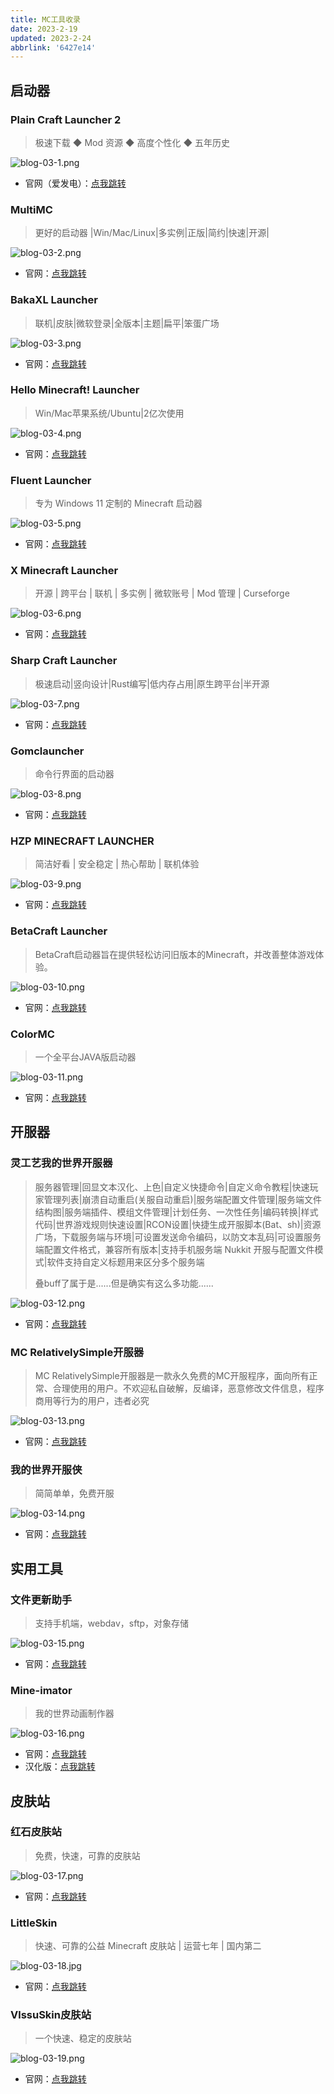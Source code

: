 ```yaml
---
title: MC工具收录
date: 2023-2-19
updated: 2023-2-24
abbrlink: '6427e14'
---
```


## 启动器

### Plain Craft Launcher 2 

> 极速下载 ◆ Mod 资源 ◆ 高度个性化 ◆ 五年历史

![blog-03-1.png](https://vip2.loli.io/2023/02/24/eTduHvgN5Oh1Dnf.png)

- 官网（爱发电）：[点我跳转](https://afdian.net/a/LTCat)

### MultiMC

> 更好的启动器 |Win/Mac/Linux|多实例|正版|简约|快速|开源|

![blog-03-2.png](https://vip2.loli.io/2023/02/24/7MfTnpIa1QYXVFW.png)

- 官网：[点我跳转](https://multimc.org/)

### BakaXL Launcher

> 联机|皮肤|微软登录|全版本|主题|扁平|笨蛋广场

![blog-03-3.png](https://vip2.loli.io/2023/02/24/aeIPNT8Dyqs3oUO.png)

- 官网：[点我跳转](https://www.bakaxl.com/)

### Hello Minecraft! Launcher

> Win/Mac苹果系统/Ubuntu|2亿次使用

![blog-03-4.png](https://vip2.loli.io/2023/02/24/Ad9z7jcGLwyOXCb.png)

- 官网：[点我跳转](https://hmcl.huangyuhui.net/)

### Fluent Launcher

> 专为 Windows 11 定制的 Minecraft 启动器

![blog-03-5.png](https://vip2.loli.io/2023/02/24/jBU56VfTiescJAD.png)

- 官网：[点我跳转](https://github.com/Xcube-Studio/Natsurainko.FluentLauncher)

### X Minecraft Launcher

> 开源 | 跨平台 | 联机 | 多实例 | 微软账号 | Mod 管理 | Curseforge

![blog-03-6.png](https://vip2.loli.io/2023/02/24/UonxRsFkZH2KhLD.png)

- 官网：[点我跳转](https://xmcl.app/zh)

### Sharp Craft Launcher

> 极速启动|竖向设计|Rust编写|低内存占用|原生跨平台|半开源

![blog-03-7.png](https://vip2.loli.io/2023/02/24/DXjhOAWZIg5c3yP.png)

- 官网：[点我跳转](https://github.com/Steve-xmh/scl)

### Gomclauncher

> 命令行界面的启动器

![blog-03-8.png](https://vip2.loli.io/2023/02/24/a4hG19S7rm6JOBf.png)

- 官网：[点我跳转](https://github.com/xmdhs/gomclauncher)

### HZP MINECRAFT LAUNCHER

> 简洁好看 | 安全稳定 | 热心帮助 | 联机体验

![blog-03-9.png](https://vip2.loli.io/2023/02/24/Vx7zrHPLdaSguc2.png)

- 官网：[点我跳转](https://hml.hzpmc.top/)

### BetaCraft Launcher

> BetaCraft启动器旨在提供轻松访问旧版本的Minecraft，并改善整体游戏体验。

![blog-03-10.png](https://vip2.loli.io/2023/02/24/iH2ElDoFjRZd3aC.png)

- 官网：[点我跳转](https://betacraft.uk/)

### ColorMC

> 一个全平台JAVA版启动器

![blog-03-11.png](https://vip2.loli.io/2023/02/24/jEvqfUJ6M9IVtdA.png)

- 官网：[点我跳转](https://www.mcbbs.net/forum.php?mod=viewthread&tid=1419744&extra=page%3D1%26filter%3Dtypeid%26typeid%3D908)

## 开服器

### 灵工艺我的世界开服器

> 服务器管理|回显文本汉化、上色|自定义快捷命令|自定义命令教程|快速玩家管理列表|崩溃自动重启(关服自动重启)|服务端配置文件管理|服务端文件结构图|服务端插件、模组文件管理|计划任务、一次性任务|编码转换|样式代码|世界游戏规则快速设置|RCON设置|快捷生成开服脚本(Bat、sh)|资源广场，下载服务端与环境|可设置发送命令编码，以防文本乱码|可设置服务端配置文件格式，兼容所有版本|支持手机服务端 Nukkit 开服与配置文件模式|软件支持自定义标题用来区分多个服务端
>
>
> 叠buff了属于是......但是确实有这么多功能......

![blog-03-12.png](https://vip2.loli.io/2023/02/24/qkZhfi3ExnlcoPR.png)

- 官网：[点我跳转](https://nullcraft.org/d/4-%E5%85%8D%E8%B4%B9-%E7%81%B5%E5%B7%A5%E8%89%BA%E6%88%91%E7%9A%84%E4%B8%96%E7%95%8C%E5%BC%80%E6%9C%8D%E5%99%A8--nullcraft-minecraft-server)

### MC RelativelySimple开服器

> MC RelativelySimple开服器是一款永久免费的MC开服程序，面向所有正常、合理使用的用户。不欢迎私自破解，反编译，恶意修改文件信息，程序商用等行为的用户，违者必究

![blog-03-13.png](https://vip2.loli.io/2023/02/24/PTSsWMj7aLkYlIz.png)

- 官网：[点我跳转](https://www.yuque.com/guokebenwuming/pg22b8)

### 我的世界开服侠

> 简简单单，免费开服

![blog-03-14.png](https://vip2.loli.io/2023/02/24/bCl12wftJg84IDz.png)

- 官网：[点我跳转](http://www.kaifuxia.com/)

## 实用工具

### 文件更新助手

> 支持手机端，webdav，sftp，对象存储

![blog-03-15.png](https://vip2.loli.io/2023/02/24/yIHVB9CjaL2so6Z.png)

- 官网：[点我跳转](https://www.mcbbs.net/forum.php?mod=viewthread&tid=711833&extra=page%3D1%26filter%3Dtypeid%26typeid%3D1714)

### Mine-imator

> 我的世界动画制作器

![blog-03-16.png](https://vip2.loli.io/2023/02/24/YJupv8HdksKcElr.png)

- 官网：[点我跳转](https://www.mineimator.com/)
- 汉化版：[点我跳转](https://www.mcbbs.net/forum.php?mod=viewthread&tid=1087667&extra=page%3D1%26filter%3Dtypeid%26typeid%3D1714)

## 皮肤站

### 红石皮肤站

> 免费，快速，可靠的皮肤站

![blog-03-17.png](https://vip2.loli.io/2023/02/24/zUg8YDuTC45qbJ9.png)

- 官网：[点我跳转](https://mcskin.cn/)

### LittleSkin

> 快速、可靠的公益 Minecraft 皮肤站 | 运营七年 | 国内第二

![blog-03-18.jpg](https://vip2.loli.io/2023/02/24/Ox4ZTXGzaDCcEK5.jpg)

- 官网：[点我跳转](https://littleskin.cn/)

### VlssuSkin皮肤站

> 一个快速、稳定的皮肤站

![blog-03-19.png](https://vip2.loli.io/2023/02/24/diPlsMrpfB4kKSL.png)

- 官网：[点我跳转](https://skin.vlssu.com/)